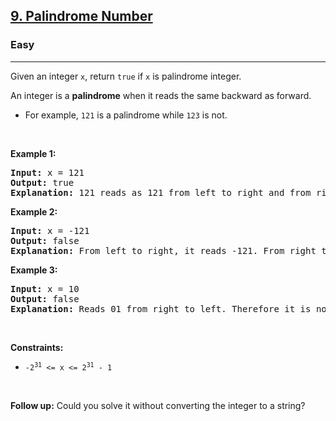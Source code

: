 <h2><a href="https://leetcode.com/problems/palindrome-number/">9. Palindrome Number</a></h2><h3>Easy</h3><hr><div style="user-select: auto;"><p style="user-select: auto;">Given an integer <code style="user-select: auto;">x</code>, return <code style="user-select: auto;">true</code> if <code style="user-select: auto;">x</code> is palindrome integer.</p>

<p style="user-select: auto;">An integer is a <strong style="user-select: auto;">palindrome</strong> when it reads the same backward as forward.</p>

<ul style="user-select: auto;">
	<li style="user-select: auto;">For example, <code style="user-select: auto;">121</code> is a palindrome while <code style="user-select: auto;">123</code> is not.</li>
</ul>

<p style="user-select: auto;">&nbsp;</p>
<p style="user-select: auto;"><strong style="user-select: auto;">Example 1:</strong></p>

<pre style="user-select: auto;"><strong style="user-select: auto;">Input:</strong> x = 121
<strong style="user-select: auto;">Output:</strong> true
<strong style="user-select: auto;">Explanation:</strong> 121 reads as 121 from left to right and from right to left.
</pre>

<p style="user-select: auto;"><strong style="user-select: auto;">Example 2:</strong></p>

<pre style="user-select: auto;"><strong style="user-select: auto;">Input:</strong> x = -121
<strong style="user-select: auto;">Output:</strong> false
<strong style="user-select: auto;">Explanation:</strong> From left to right, it reads -121. From right to left, it becomes 121-. Therefore it is not a palindrome.
</pre>

<p style="user-select: auto;"><strong style="user-select: auto;">Example 3:</strong></p>

<pre style="user-select: auto;"><strong style="user-select: auto;">Input:</strong> x = 10
<strong style="user-select: auto;">Output:</strong> false
<strong style="user-select: auto;">Explanation:</strong> Reads 01 from right to left. Therefore it is not a palindrome.
</pre>

<p style="user-select: auto;">&nbsp;</p>
<p style="user-select: auto;"><strong style="user-select: auto;">Constraints:</strong></p>

<ul style="user-select: auto;">
	<li style="user-select: auto;"><code style="user-select: auto;">-2<sup style="user-select: auto;">31</sup>&nbsp;&lt;= x &lt;= 2<sup style="user-select: auto;">31</sup>&nbsp;- 1</code></li>
</ul>

<p style="user-select: auto;">&nbsp;</p>
<strong style="user-select: auto;">Follow up:</strong> Could you solve it without converting the integer to a string?</div>